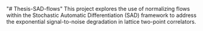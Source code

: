 "# Thesis-SAD-flows" 
This project explores the use of normalizing flows within the Stochastic Automatic Differentiation (SAD) framework to address the exponential signal-to-noise degradation in lattice two-point correlators. 

